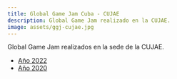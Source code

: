 ```yaml
---
title: Global Game Jam Cuba - CUJAE
description: Global Game Jam realizado en la CUJAE.
image: assets/ggj-cujae.jpg
---
```


Global Game Jam realizados en la sede de la CUJAE.

* [Año 2022](https://globalgamejam.org/2022/jam-sites/ggj-cujae-cuba)
* [Año 2020](https://globalgamejam.org/2020/jam-sites/ggj-cujae-cuba)

